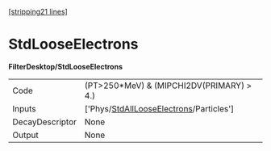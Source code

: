 [[stripping21 lines]](./stripping21-index)

# StdLooseElectrons

**FilterDesktop/StdLooseElectrons**

|                 |                                                                                                 |
|-----------------|-------------------------------------------------------------------------------------------------|
| Code            | (PT\>250\*MeV) & (MIPCHI2DV(PRIMARY) \> 4.)                                                     |
| Inputs          | ['Phys/[StdAllLooseElectrons](./stripping21-commonparticles-stdalllooseelectrons)/Particles'] |
| DecayDescriptor | None                                                                                            |
| Output          | None                                                                                            |
